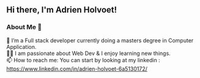 ## Hi there, I'm Adrien Holvoet!



### About Me 🚀  
🌱 I’m a Full stack developer currently doing a masters degree in Computer Application.    
👨‍💻 I am passionate about Web Dev & I enjoy learning new things.  
📫 How to reach me: You can start by looking at my linkedin : https://www.linkedin.com/in/adrien-holvoet-6a5130172/  
